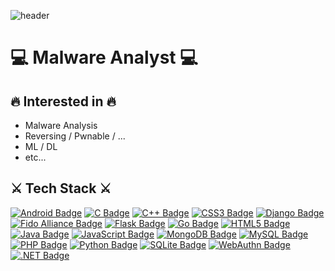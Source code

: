 ![header](https://capsule-render.vercel.app/api?type=Waving&color=auto&height=300&section=header&text=7UN4%&fontSize=100)
# 💻 Malware Analyst 💻<br/>
## 🔥 Interested in 🔥
- Malware Analysis
- Reversing / Pwnable / ...
- ML / DL
- etc...

## ⚔ Tech Stack ⚔
[![Android Badge](https://img.shields.io/badge/Android-3DDC84?style=flat-square&logo=Android&logoColor=white)](https://developer.android.com)
[![C Badge](https://img.shields.io/badge/C-A8B9CC?style=flat-square&logo=C&logoColor=white)](https://www.iso.org/standard/74528.html)
[![C++ Badge](https://img.shields.io/badge/C++-00599C?style=flat-square&logo=C%2B%2B&logoColor=white)](https://isocpp.org)
[![CSS3 Badge](https://img.shields.io/badge/CSS3-1572B6?style=flat-square&logo=CSS3&logoColor=white)]()
[![Django Badge](https://img.shields.io/badge/Django-092E20?style=flat-square&logo=Django&logoColor=white)](https://www.djangoproject.com)
[![Fido Alliance Badge](https://img.shields.io/badge/Fido%20Alliance-FFBF3B?style=flat-square&logo=Fido%20Alliance&logoColor=white)](https://fidoalliance.org)
[![Flask Badge](https://img.shields.io/badge/Flask-000000?style=flat-square&logo=Flask&logoColor=white)](https://flask.palletsprojects.com/en/2.0.x)
[![Go Badge](https://img.shields.io/badge/Go-00ADD8?style=flat-square&logo=Go&logoColor=white)](https://golang.org)
[![HTML5 Badge](https://img.shields.io/badge/HTML5-E34F26?style=flat-square&logo=HTML5&logoColor=white)]()
[![Java Badge](https://img.shields.io/badge/Java-007396?style=flat-square&logo=Java&logoColor=white)](https://www.oracle.com/java)
[![JavaScript Badge](https://img.shields.io/badge/JavaScript-F7DF1E?style=flat-square&logo=JavaScript&logoColor=white)]()
[![MongoDB Badge](https://img.shields.io/badge/MongoDB-47A248?style=flat-square&logo=MongoDB&logoColor=white)](https://www.mongodb.com)
[![MySQL Badge](https://img.shields.io/badge/MySQL-4479A1?style=flat-square&logo=MySQL&logoColor=white)](https://www.mysql.com)
[![PHP Badge](https://img.shields.io/badge/PHP-777BB4?style=flat-square&logo=PHP&logoColor=white)](https://www.php.net)
[![Python Badge](https://img.shields.io/badge/Python-3776AB?style=flat-square&logo=Python&logoColor=white)](https://www.python.org)
[![SQLite Badge](https://img.shields.io/badge/SQLite-003B57?style=flat-square&logo=SQLite&logoColor=white)](https://www.sqlite.org/index.html)
[![WebAuthn Badge](https://img.shields.io/badge/WebAuthn-3423A6?style=flat-square&logo=WebAuthn&logoColor=white)](https://w3c.github.io/webauthn)
[![.NET Badge](https://img.shields.io/badge/.NET-512BD4?style=flat-square&logo=.NET&logoColor=white)](https://dotnet.microsoft.com/)
